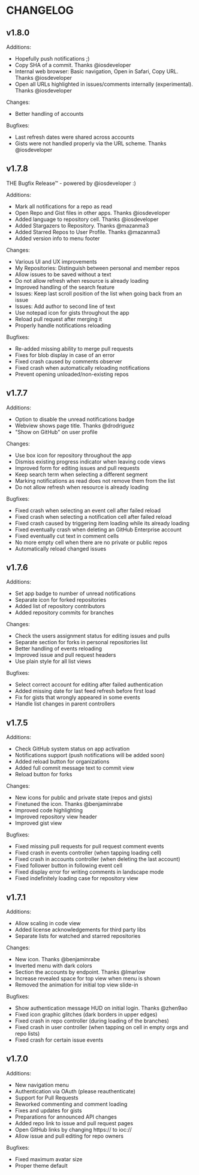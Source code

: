 # CHANGELOG

## v1.8.0

Additions:

* Hopefully push notifications ;)
* Copy SHA of a commit. Thanks @iosdeveloper
* Internal web browser: Basic navigation, Open in Safari, Copy URL. Thanks @iosdeveloper
* Open all URLs highlighted in issues/comments internally (experimental). Thanks @iosdeveloper

Changes:

* Better handling of accounts

Bugfixes:

* Last refresh dates were shared across accounts
* Gists were not handled properly via the URL scheme. Thanks @iosdeveloper

## v1.7.8

THE Bugfix Release™ - powered by @iosdeveloper :)

Additions:

* Mark all notifications for a repo as read
* Open Repo and Gist files in other apps. Thanks @iosdeveloper
* Added language to repository cell. Thanks @iosdeveloper
* Added Stargazers to Repository. Thanks @mazanma3
* Added Starred Repos to User Profile. Thanks @mazanma3
* Added version info to menu footer

Changes:

* Various UI and UX improvements
* My Repositories: Distinguish between personal and member repos
* Allow issues to be saved without a text
* Do not allow refresh when resource is already loading
* Improved handling of the search feature
* Issues: Keep last scroll position of the list when going back from an issue
* Issues: Add author to second line of text
* Use notepad icon for gists throughout the app
* Reload pull request after merging it
* Properly handle notifications reloading

Bugfixes:

* Re-added missing ability to merge pull requests
* Fixes for blob display in case of an error
* Fixed crash caused by comments observer
* Fixed crash when automatically reloading notifications
* Prevent opening unloaded/non-existing repos

## v1.7.7

Additions:

* Option to disable the unread notifications badge
* Webview shows page title. Thanks @drodriguez
* "Show on GitHub" on user profile

Changes:

* Use box icon for repository throughout the app
* Dismiss existing progress indicator when leaving code views
* Improved form for editing issues and pull requests
* Keep search term when selecting a different segment
* Marking notifications as read does not remove them from the list
* Do not allow refresh when resource is already loading

Bugfixes:

* Fixed crash when selecting an event cell after failed reload
* Fixed crash when selecting a notification cell after failed reload
* Fixed crash caused by triggering item loading while its already loading
* Fixed eventually crash when deleting an GitHub Enterprise account
* Fixed eventually cut text in comment cells
* No more empty cell when there are no private or public repos
* Automatically reload changed issues

## v1.7.6

Additions:

* Set app badge to number of unread notifications
* Separate icon for forked repositories
* Added list of repository contributors
* Added repository commits for branches

Changes:

* Check the users assignment status for editing issues and pulls
* Separate section for forks in personal repositories list
* Better handling of events reloading
* Improved issue and pull request headers
* Use plain style for all list views

Bugfixes:

* Select correct account for editing after failed authentication
* Added missing date for last feed refresh before first load
* Fix for gists that wrongly appeared in some events
* Handle list changes in parent controllers

## v1.7.5

Additions:

* Check GitHub system status on app activation
* Notifications support (push notifications will be added soon)
* Added reload button for organizations
* Added full commit message text to commit view
* Reload button for forks

Changes:

* New icons for public and private state (repos and gists)
* Finetuned the icon. Thanks @benjaminrabe
* Improved code highlighting
* Improved repository view header
* Improved gist view

Bugfixes:

* Fixed missing pull requests for pull request comment events
* Fixed crash in events controller (when tapping loading cell)
* Fixed crash in accounts controller (when deleting the last account)
* Fixed follower button in following event cell
* Fixed display error for writing comments in landscape mode
* Fixed indefinitely loading case for repository view

## v1.7.1

Additions:

* Allow scaling in code view
* Added license acknowledgements for third party libs
* Separate lists for watched and starred repositories

Changes:

* New icon. Thanks @benjaminrabe
* Inverted menu with dark colors
* Section the accounts by endpoint. Thanks @lmarlow
* Increase revealed space for top view when menu is shown
* Removed the animation for initial top view slide-in

Bugfixes:

* Show authentication message HUD on initial login. Thanks @zhen9ao
* Fixed icon graphic glitches (dark borders in upper edges)
* Fixed crash in repo controller (during loading of the branches)
* Fixed crash in user controller (when tapping on cell in empty orgs and repo lists)
* Fixed crash for certain issue events

## v1.7.0

Additions:

* New navigation menu
* Authentication via OAuth (please reauthenticate)
* Support for Pull Requests
* Reworked commenting and comment loading
* Fixes and updates for gists
* Preparations for announced API changes
* Added repo link to issue and pull request pages
* Open GitHub links by changing https:// to ioc://
* Allow issue and pull editing for repo owners

Bugfixes:

* Fixed maximum avatar size
* Proper theme default
